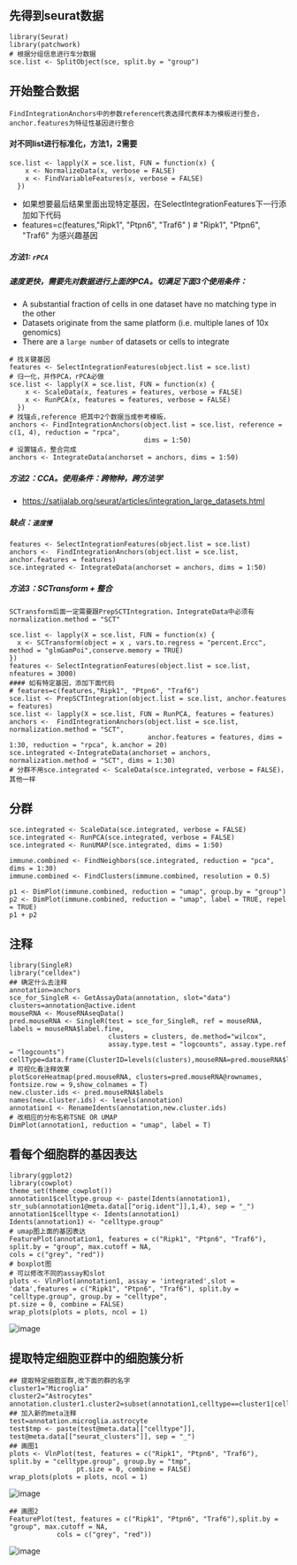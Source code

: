 
先得到seurat数据
----
```
library(Seurat)
library(patchwork)
# 根据分组信息进行车分数据
sce.list <- SplitObject(sce, split.by = "group")
```
开始整合数据
---
    FindIntegrationAnchors中的参数reference代表选择代表样本为模板进行整合，anchor.features为特征性基因进行整合
#### 对不同list进行标准化，方法1，2需要
```
sce.list <- lapply(X = sce.list, FUN = function(x) {
    x <- NormalizeData(x, verbose = FALSE)
    x <- FindVariableFeatures(x, verbose = FALSE)
  })
```
* 如果想要最后结果里面出现特定基因，在SelectIntegrationFeatures下一行添加如下代码
* features=c(features,"Ripk1", "Ptpn6", "Traf6" )  # "Ripk1", "Ptpn6", "Traf6" 为感兴趣基因
##### 方法1: `rPCA`
##### 速度更快，需要先对数据进行上面的PCA。切满足下面3个使用条件：
* A substantial fraction of cells in one dataset have no matching type in the other 
* Datasets originate from the same platform (i.e. multiple lanes of 10x genomics) 
* There are a `large number` of datasets or cells to integrate 
```
# 找关键基因
features <- SelectIntegrationFeatures(object.list = sce.list)
# 归一化，并作PCA，rPCA必做
sce.list <- lapply(X = sce.list, FUN = function(x) {
    x <- ScaleData(x, features = features, verbose = FALSE)
    x <- RunPCA(x, features = features, verbose = FALSE)
  })
# 找锚点,reference 把其中2个数据当成参考模板，
anchors <- FindIntegrationAnchors(object.list = sce.list, reference = c(1, 4), reduction = "rpca",
                                  dims = 1:50)
# 设置锚点，整合完成                                    
anchors <- IntegrateData(anchorset = anchors, dims = 1:50)
```
##### 方法2：CCA。使用条件：跨物种，跨方法学 
- https://satijalab.org/seurat/articles/integration_large_datasets.html
##### 缺点：`速度慢`
```
features <- SelectIntegrationFeatures(object.list = sce.list)
anchors <-  FindIntegrationAnchors(object.list = sce.list, anchor.features = features)
sce.integrated <- IntegrateData(anchorset = anchors, dims = 1:50)
```
##### 方法3：SCTransform + 整合
    SCTransform后面一定需要跟PrepSCTIntegration，IntegrateData中必须有normalization.method = "SCT"
```
sce.list <- lapply(X = sce.list, FUN = function(x) {
  x <- SCTransform(object = x , vars.to.regress = "percent.Ercc",  method = "glmGamPoi",conserve.memory = TRUE)
})
features <- SelectIntegrationFeatures(object.list = sce.list, nfeatures = 3000)
#### 如有特定基因，添加下面代码
# features=c(features,"Ripk1", "Ptpn6", "Traf6")
sce.list <- PrepSCTIntegration(object.list = sce.list, anchor.features = features)
sce.list <- lapply(X = sce.list, FUN = RunPCA, features = features)
anchors <-  FindIntegrationAnchors(object.list = sce.list, normalization.method = "SCT",
                                   anchor.features = features, dims = 1:30, reduction = "rpca", k.anchor = 20)
sce.integrated <-IntegrateData(anchorset = anchors, normalization.method = "SCT", dims = 1:30)
# 分群不用sce.integrated <- ScaleData(sce.integrated, verbose = FALSE)，其他一样
```
       
分群
---
```
sce.integrated <- ScaleData(sce.integrated, verbose = FALSE)
sce.integrated <- RunPCA(sce.integrated, verbose = FALSE)
sce.integrated <- RunUMAP(sce.integrated, dims = 1:50)

immune.combined <- FindNeighbors(sce.integrated, reduction = "pca", dims = 1:30)
immune.combined <- FindClusters(immune.combined, resolution = 0.5)

p1 <- DimPlot(immune.combined, reduction = "umap", group.by = "group")
p2 <- DimPlot(immune.combined, reduction = "umap", label = TRUE, repel = TRUE)
p1 + p2
```
注释
----
```
library(SingleR)
library("celldex")
## 确定什么去注释
annotation=anchors
sce_for_SingleR <- GetAssayData(annotation, slot="data")
clusters=annotation@active.ident
mouseRNA <- MouseRNAseqData()
pred.mouseRNA <- SingleR(test = sce_for_SingleR, ref = mouseRNA, labels = mouseRNA$label.fine,
                         clusters = clusters, de.method="wilcox",
                         assay.type.test = "logcounts", assay.type.ref = "logcounts")
cellType=data.frame(ClusterID=levels(clusters),mouseRNA=pred.mouseRNA$labels)
# 可视化看注释效果
plotScoreHeatmap(pred.mouseRNA, clusters=pred.mouseRNA@rownames, fontsize.row = 9,show_colnames = T)
new.cluster.ids <- pred.mouseRNA$labels
names(new.cluster.ids) <- levels(annotation)
annotation1 <- RenameIdents(annotation,new.cluster.ids)
# 改相应的分布名称TSNE OR UMAP
DimPlot(annotation1, reduction = "umap", label = T)
```
看每个细胞群的基因表达
---
```
library(ggplot2)
library(cowplot)
theme_set(theme_cowplot())
annotation1$celltype.group <- paste(Idents(annotation1), str_sub(annotation1@meta.data[["orig.ident"]],1,4), sep = "_")
annotation1$celltype <- Idents(annotation1)
Idents(annotation1) <- "celltype.group"
# umap图上面的基因表达
FeaturePlot(annotation1, features = c("Ripk1", "Ptpn6", "Traf6"), split.by = "group", max.cutoff = NA,
cols = c("grey", "red"))
# boxplot图
# 可以修改不同的assay和slot
plots <- VlnPlot(annotation1, assay = 'integrated',slot = 'data',features = c("Ripk1", "Ptpn6", "Traf6"), split.by = "celltype.group", group.by = "celltype",
pt.size = 0, combine = FALSE)
wrap_plots(plots = plots, ncol = 1)
```
![image](https://user-images.githubusercontent.com/41554601/185779847-f3dc1833-0ed2-482f-b278-9eaacc4d7f22.png)


提取特定细胞亚群中的细胞簇分析
---
```
## 提取特定细胞亚群,改下面的群的名字
cluster1="Microglia"
cluster2="Astrocytes"
annotation.cluster1.cluster2=subset(annotation1,celltype==cluster1|celltype==cluster2)
## 加入新的meta注释
test=annotation.microglia.astrocyte
test$tmp <- paste(test@meta.data[["celltype"]], test@meta.data[["seurat_clusters"]], sep = "_")
## 画图1
plots <- VlnPlot(test, features = c("Ripk1", "Ptpn6", "Traf6"), split.by = "celltype.group", group.by = "tmp", 
                 pt.size = 0, combine = FALSE)
wrap_plots(plots = plots, ncol = 1)
```
![image](https://user-images.githubusercontent.com/41554601/185724730-6c23a2ec-6bde-449c-b659-d684dec9ee22.png)
```
## 画图2
FeaturePlot(test, features = c("Ripk1", "Ptpn6", "Traf6"),split.by = "group", max.cutoff = NA, 
            cols = c("grey", "red"))
```
![image](https://user-images.githubusercontent.com/41554601/185724745-a276a65c-6bc8-46b5-a7d5-9e648f0d5120.png)





